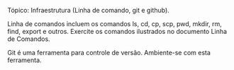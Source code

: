 Tópico: Infraestrutura (Linha de comando, git e github).

Linha de comandos incluem os comandos ls, cd, cp, scp, pwd, mkdir, rm, find, export e outros. Exercite os comandos ilustrados no documento Linha de Comandos.

Git é uma ferramenta para controle de versão. Ambiente-se com esta ferramenta.
